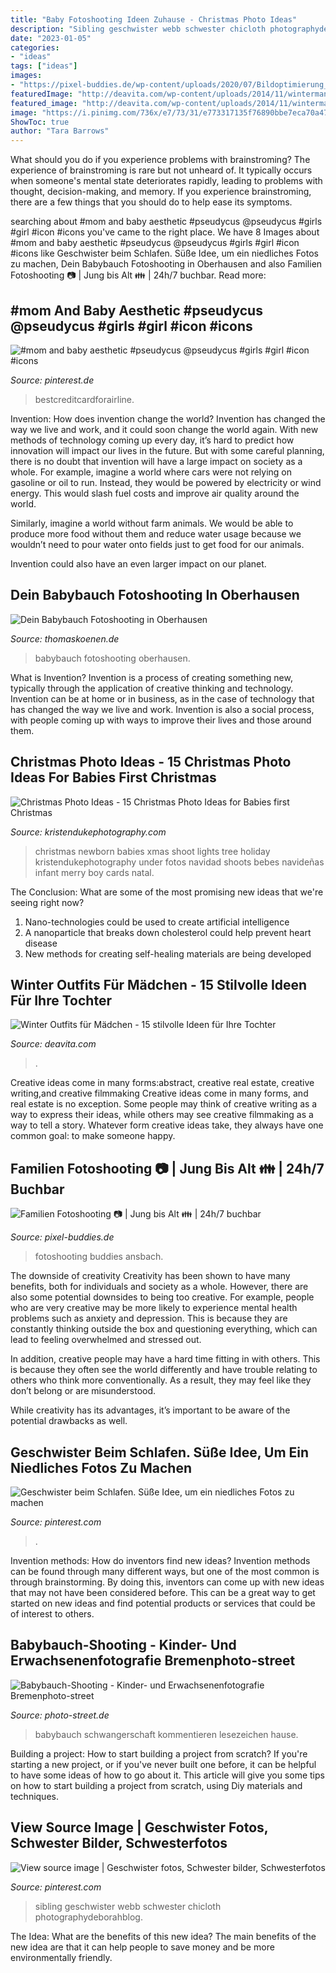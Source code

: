 ```yaml
---
title: "Baby Fotoshooting Ideen Zuhause - Christmas Photo Ideas"
description: "Sibling geschwister webb schwester chicloth photographydeborahblog"
date: "2023-01-05"
categories:
- "ideas"
tags: ["ideas"]
images:
- "https://pixel-buddies.de/wp-content/uploads/2020/07/Bildoptimierung_Familien_Fotoshooting_Ansbach_Fotograf_Pixel_Buddies_Thomas_Lautenbacher_5.jpg"
featuredImage: "http://deavita.com/wp-content/uploads/2014/11/wintermantel-strickmütze-strickschal-design-für-kleine-mädchen.jpeg"
featured_image: "http://deavita.com/wp-content/uploads/2014/11/wintermantel-strickmütze-strickschal-design-für-kleine-mädchen.jpeg"
image: "https://i.pinimg.com/736x/e7/73/31/e773317135f76890bbe7eca70a478dfe.jpg"
ShowToc: true
author: "Tara Barrows"
---
```



What should you do if you experience problems with brainstroming?
The experience of brainstroming is rare but not unheard of. It typically occurs when someone's mental state deteriorates rapidly, leading to problems with thought, decision-making, and memory. If you experience brainstroming, there are a few things that you should do to help ease its symptoms.

	

		
searching about #mom and baby aesthetic #pseudycus @pseudycus #girls #girl #icon #icons you've came to the right place. We have 8 Images about #mom and baby aesthetic #pseudycus @pseudycus #girls #girl #icon #icons like Geschwister beim Schlafen. Süße Idee, um ein niedliches Fotos zu machen, Dein Babybauch Fotoshooting in Oberhausen and also Familien Fotoshooting 📷 | Jung bis Alt 👪 | 24h/7 buchbar. Read more:
		
    
## #mom And Baby Aesthetic #pseudycus @pseudycus #girls #girl #icon #icons

<img loading=lazy src="https://i.pinimg.com/736x/a5/3c/ce/a53cce7ae4296eb770f0b9c80181a14b.jpg" onerror="this.onerror=null;this.src='https://tse2.mm.bing.net/th?id=OIP.bdtiCm13nT-DCMViJiyCbgHaHs&amp;pid=15.1';" alt="#mom and baby aesthetic #pseudycus @pseudycus #girls #girl #icon #icons">

_Source: pinterest.de_

>bestcreditcardforairline. 

	

Invention: How does invention change the world?
Invention has changed the way we live and work, and it could soon change the world again. With new methods of technology coming up every day, it’s hard to predict how innovation will impact our lives in the future. But with some careful planning, there is no doubt that invention will have a large impact on society as a whole. 
For example, imagine a world where cars were not relying on gasoline or oil to run. Instead, they would be powered by electricity or wind energy. This would slash fuel costs and improve air quality around the world. 

Similarly, imagine a world without farm animals. We would be able to produce more food without them and reduce water usage because we wouldn’t need to pour water onto fields just to get food for our animals. 

 Invention could also have an even larger impact on our planet.

    
## Dein Babybauch Fotoshooting In Oberhausen

<img loading=lazy src="https://www.thomaskoenen.de/data-pictures/content/1590235540-babybauch-babybauchfotos-oberhausen-3.jpg" onerror="this.onerror=null;this.src='https://tse2.mm.bing.net/th?id=OIP.9KLp1ErqdBNSv2EsmVqUZgHaE7&amp;pid=15.1';" alt="Dein Babybauch Fotoshooting in Oberhausen">

_Source: thomaskoenen.de_

>babybauch fotoshooting oberhausen. 

	

What is Invention?
Invention is a process of creating something new, typically through the application of creative thinking and technology. Invention can be at home or in business, as in the case of technology that has changed the way we live and work. Invention is also a social process, with people coming up with ways to improve their lives and those around them.

    
## Christmas Photo Ideas - 15 Christmas Photo Ideas For Babies First Christmas

<img loading=lazy src="https://www.kristendukephotography.com/wp-content/uploads/2015/12/xmas-tree.jpg" onerror="this.onerror=null;this.src='https://tse1.mm.bing.net/th?id=OIP.Qm591Q1TvC59JqqaqjxxHgHaLI&amp;pid=15.1';" alt="Christmas Photo Ideas - 15 Christmas Photo Ideas for Babies first Christmas">

_Source: kristendukephotography.com_

>christmas newborn babies xmas shoot lights tree holiday kristendukephotography under fotos navidad shoots bebes navideñas infant merry boy cards natal. 

	

The Conclusion: What are some of the most promising new ideas that we're seeing right now?
1. Nano-technologies could be used to create artificial intelligence
2. A nanoparticle that breaks down cholesterol could help prevent heart disease
3. New methods for creating self-healing materials are being developed

    
## Winter Outfits Für Mädchen - 15 Stilvolle Ideen Für Ihre Tochter

<img loading=lazy src="http://deavita.com/wp-content/uploads/2014/11/wintermantel-strickmütze-strickschal-design-für-kleine-mädchen.jpeg" onerror="this.onerror=null;this.src='https://tse2.mm.bing.net/th?id=OIP.JIvKJ2jIUTQuiJ-A_7cRTAHaLH&amp;pid=15.1';" alt="Winter Outfits für Mädchen - 15 stilvolle Ideen für Ihre Tochter">

_Source: deavita.com_

>. 

	

Creative ideas come in many forms:abstract, creative real estate, creative writing,and creative filmmaking
Creative ideas come in many forms, and real estate is no exception. Some people may think of creative writing as a way to express their ideas, while others may see creative filmmaking as a way to tell a story. Whatever form creative ideas take, they always have one common goal: to make someone happy.

    
## Familien Fotoshooting 📷 | Jung Bis Alt 👪 | 24h/7 Buchbar

<img loading=lazy src="https://pixel-buddies.de/wp-content/uploads/2020/07/Bildoptimierung_Familien_Fotoshooting_Ansbach_Fotograf_Pixel_Buddies_Thomas_Lautenbacher_5.jpg" onerror="this.onerror=null;this.src='https://tse2.mm.bing.net/th?id=OIP.9qYK3PTUIvzrTrZGXDAP9AHaE7&amp;pid=15.1';" alt="Familien Fotoshooting 📷 | Jung bis Alt 👪 | 24h/7 buchbar">

_Source: pixel-buddies.de_

>fotoshooting buddies ansbach. 

	

The downside of creativity
Creativity has been shown to have many benefits, both for individuals and society as a whole. However, there are also some potential downsides to being too creative.
For example, people who are very creative may be more likely to experience mental health problems such as anxiety and depression. This is because they are constantly thinking outside the box and questioning everything, which can lead to feeling overwhelmed and stressed out.

In addition, creative people may have a hard time fitting in with others. This is because they often see the world differently and have trouble relating to others who think more conventionally. As a result, they may feel like they don’t belong or are misunderstood.

While creativity has its advantages, it’s important to be aware of the potential drawbacks as well.

    
## Geschwister Beim Schlafen. Süße Idee, Um Ein Niedliches Fotos Zu Machen

<img loading=lazy src="https://i.pinimg.com/736x/b5/6c/7f/b56c7f31609f213d436d548f701143ea.jpg" onerror="this.onerror=null;this.src='https://tse4.mm.bing.net/th?id=OIP.bwBe66jNyTSaqW4WcivwNwHaHa&amp;pid=15.1';" alt="Geschwister beim Schlafen. Süße Idee, um ein niedliches Fotos zu machen">

_Source: pinterest.com_

>. 

	

Invention methods: How do inventors find new ideas?
Invention methods can be found through many different ways, but one of the most common is through brainstorming. By doing this, inventors can come up with new ideas that may not have been considered before. This can be a great way to get started on new ideas and find potential products or services that could be of interest to others.

    
## Babybauch-Shooting - Kinder- Und Erwachsenenfotografie Bremenphoto-street

<img loading=lazy src="http://www.photo-street.de/wp-content/uploads/2012/09/DSC_8049_71.jpg" onerror="this.onerror=null;this.src='https://tse1.mm.bing.net/th?id=OIP.Lpdn7Z2kfNVL82ESe8F05AHaE9&amp;pid=15.1';" alt="Babybauch-Shooting - Kinder- und Erwachsenenfotografie Bremenphoto-street">

_Source: photo-street.de_

>babybauch schwangerschaft kommentieren lesezeichen hause. 

	

Building a project: How to start building a project from scratch?
If you're starting a new project, or if you've never built one before, it can be helpful to have some ideas of how to go about it. This article will give you some tips on how to start building a project from scratch, using Diy materials and techniques.

    
## View Source Image | Geschwister Fotos, Schwester Bilder, Schwesterfotos

<img loading=lazy src="https://i.pinimg.com/736x/e7/73/31/e773317135f76890bbe7eca70a478dfe.jpg" onerror="this.onerror=null;this.src='https://tse3.mm.bing.net/th?id=OIP.kDqf9u-XKTTedWVW9WRwBQHaE7&amp;pid=15.1';" alt="View source image | Geschwister fotos, Schwester bilder, Schwesterfotos">

_Source: pinterest.com_

>sibling geschwister webb schwester chicloth photographydeborahblog. 

	

The Idea: What are the benefits of this new idea?
The main benefits of the new idea are that it can help people to save money and be more environmentally friendly.

